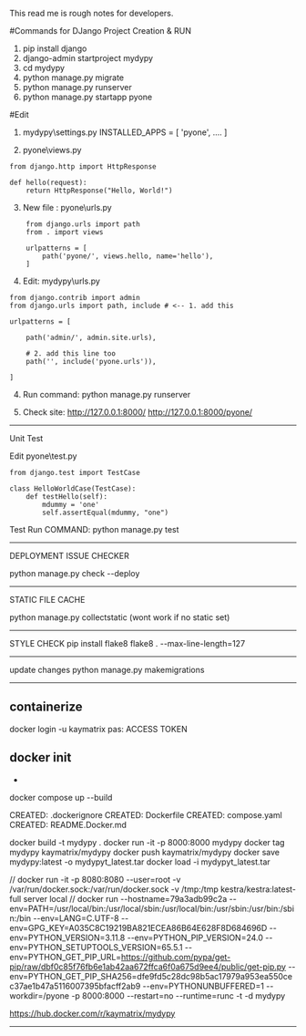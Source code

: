 This read me is rough notes for developers.

#Commands for DJango Project Creation & RUN

1. pip install django
2. django-admin startproject mydypy
3. cd mydypy
4. python manage.py migrate
5. python manage.py runserver
6. python manage.py startapp pyone
    
#Edit 

1. mydypy\settings.py
    INSTALLED_APPS = [
    'pyone',
    ....
    ]

2. pyone\views.py
```
from django.http import HttpResponse

def hello(request):
    return HttpResponse("Hello, World!")
```


3. New file : pyone\urls.py
```
    from django.urls import path
    from . import views

    urlpatterns = [
        path('pyone/', views.hello, name='hello'),
    ]
```

4. Edit: mydypy\urls.py
```
from django.contrib import admin
from django.urls import path, include # <-- 1. add this 

urlpatterns = [
 
    path('admin/', admin.site.urls),

    # 2. add this line too
    path('', include('pyone.urls')),

]
```

4. Run command:
    python manage.py runserver

5. Check site:
    http://127.0.0.1:8000/
    http://127.0.0.1:8000/pyone/


-------------------------

Unit Test

Edit pyone\test.py
```
from django.test import TestCase

class HelloWorldCase(TestCase):
    def testHello(self):
        mdummy = 'one'
        self.assertEqual(mdummy, "one")
```

Test Run COMMAND:
python manage.py test


-----------------------

DEPLOYMENT ISSUE CHECKER

python manage.py check --deploy


--------------------------

STATIC FILE CACHE

python manage.py collectstatic
(wont work if no static set)

--------------------------

STYLE CHECK 
pip install flake8
flake8 . --max-line-length=127

--------------------------
update changes
python manage.py makemigrations


---------------------------------
containerize
---

docker login -u kaymatrix
pas: ACCESS TOKEN

docker init
-
-
docker compose up --build

<edit files>
CREATED: .dockerignore
CREATED: Dockerfile
CREATED: compose.yaml
CREATED: README.Docker.md
<edit files>

docker build -t mydypy .
docker run -it -p 8000:8000 mydypy
docker tag mydypy kaymatrix/mydypy
docker push kaymatrix/mydypy
docker save mydypy:latest -o mydypyt_latest.tar
docker load -i mydypyt_latest.tar

// docker run -it -p 8080:8080 --user=root -v /var/run/docker.sock:/var/run/docker.sock -v /tmp:/tmp kestra/kestra:latest-full server local
// docker run --hostname=79a3adb99c2a --env=PATH=/usr/local/bin:/usr/local/sbin:/usr/local/bin:/usr/sbin:/usr/bin:/sbin:/bin --env=LANG=C.UTF-8 --env=GPG_KEY=A035C8C19219BA821ECEA86B64E628F8D684696D --env=PYTHON_VERSION=3.11.8 --env=PYTHON_PIP_VERSION=24.0 --env=PYTHON_SETUPTOOLS_VERSION=65.5.1 --env=PYTHON_GET_PIP_URL=https://github.com/pypa/get-pip/raw/dbf0c85f76fb6e1ab42aa672ffca6f0a675d9ee4/public/get-pip.py --env=PYTHON_GET_PIP_SHA256=dfe9fd5c28dc98b5ac17979a953ea550cec37ae1b47a5116007395bfacff2ab9 --env=PYTHONUNBUFFERED=1 --workdir=/pyone -p 8000:8000 --restart=no --runtime=runc -t -d mydypy


https://hub.docker.com/r/kaymatrix/mydypy

-------